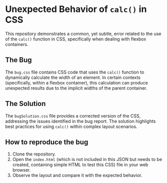 # Unexpected Behavior of `calc()` in CSS
This repository demonstrates a common, yet subtle, error related to the use of the `calc()` function in CSS, specifically when dealing with flexbox containers.

## The Bug
The `bug.css` file contains CSS code that uses the `calc()` function to dynamically calculate the width of an element.  In certain contexts (specifically, within a flexbox container), this calculation can produce unexpected results due to the implicit widths of the parent container.

## The Solution
The `bugSolution.css` file provides a corrected version of the CSS, addressing the issues identified in the bug report.  The solution highlights best practices for using `calc()` within complex layout scenarios.

## How to reproduce the bug
1. Clone the repository.
2. Open the `index.html` (which is not included in this JSON but needs to be created, containing simple HTML to test this CSS) file in your web browser.
3. Observe the layout and compare it with the expected behavior.
